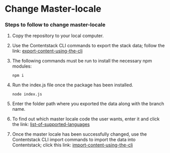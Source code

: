 # Change Master-locale

### Steps to follow to change master-locale


1. Copy the repository to your local computer.
2. Use the Contentstack CLI commands to export the stack data; follow the link: [export-content-using-the-cli](https://www.contentstack.com/docs/developers/cli/export-content-using-the-cli)
3. The following commands must be run to install the necessary npm modules:

   ```
   npm i
   ```
4. Run the index.js file once the package has been installed.

   ```
   node index.js
   ```
5. Enter the folder path where you exported the data along with the branch name.
6. To find out which master locale code the user wants, enter it and click the link: ⁣[list-of-supported-languages](https://www.contentstack.com/docs/developers/multilingual-content/list-of-supported-languages)
7. Once the master locale has been successfully changed, use the Contentstack CLI import commands to import the data into Contentstack; click this link: ⁣[import-content-using-the-cli](https://www.contentstack.com/docs/developers/cli/import-content-using-the-cli)
